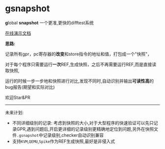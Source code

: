 # gsnapshot
**g**lobal **snapshot**
一个更准,更快的difftest系统

[在线演示文档](http://gsnapshot.slides.santiego.ink)

**思路:**

记录所有gpr，pc寄存器的**改变**和store指令的地址和值，打包成一个"快照"，

对于每个程序只需要运行**一次**REF,生成快照，之后不再需要运行REF,而是直接读取快照,

运行的时候一步一步地和快照进行对比,发现不同时,自动识别并输出**可读性高**的bug报告(期望和实际对比)

欢迎Star&PR

---

未来计划:

- 不同详细级别的记录: 考虑到快照的大小,对于大型程序的快速验证可以先只记录GPR,遇到问题后,开启更详细的记录级别更精确地定位到问题,另外在快照文件`.gsnapshot`中记录级别,checker自动识别兼容
- 支持`KVM`,`QEMU`,`Spike`作为REF生成快照,最好是非侵入式
